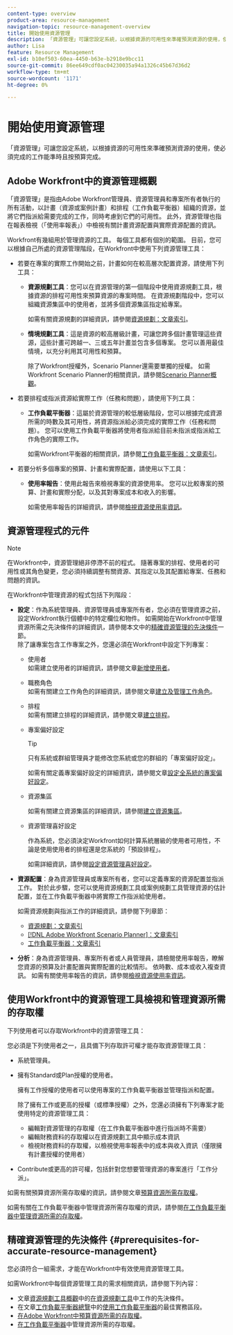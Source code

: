 ```yaml
---
content-type: overview
product-area: resource-management
navigation-topic: resource-management-overview
title: 開始使用資源管理
description: 「資源管理」可讓您設定系統，以根據資源的可用性來準確預測資源的使用，使必須完成的工作能準時且按預算完成。
author: Lisa
feature: Resource Management
exl-id: b10ef503-60ea-4450-b63e-b2918e9bcc11
source-git-commit: 86ee649cdf0ac04230035a94a1326c45b67d36d2
workflow-type: tm+mt
source-wordcount: '1171'
ht-degree: 0%

---
```


# 開始使用資源管理

<!-- Audited: 12/2023 -->

<!--
<p>(NOTE: DO NOT DELETE THIS ARTICLE. MANY ARTICLES MENTIONING RES MANAGEMENT ARE AND STILL SHOULD / WILL BE LINKED TO IT.) </p>
<p>(NOTE: Alina: ***As functionality is removed from Legacy and added to Res Planning - this will be continually updated: remove the Legacy Res Planning when that functionality is removed from the system.) </p>
</div>
-->

「資源管理」可讓您設定系統，以根據資源的可用性來準確預測資源的使用，使必須完成的工作能準時且按預算完成。

## Adobe Workfront中的資源管理概觀

「資源管理」是指由Adobe Workfront管理員、資源管理員和專案所有者執行的所有活動，以計畫（資源或案例計畫）和排程（工作負載平衡器）組織的資源，並將它們指派給需要完成的工作，同時考慮到它們的可用性。 此外，資源管理也指在報表檢視（「使用率報表」）中檢視有關計畫資源配置與實際資源配置的資訊。

Workfront有幾組用於管理資源的工具。 每個工具都有個別的範圍。 目前，您可以根據自己所處的資源管理階段，在Workfront中使用下列資源管理工具：

* 若要在專案的實際工作開始之前，計畫如何在較高層次配置資源，請使用下列工具：

   * **資源規劃工具**：您可以在資源管理的第一個階段中使用資源規劃工具，根據資源的排程可用性來預算資源的專案時間。 在資源規劃階段中，您可以組織資源集區中的使用者，並將多個資源集區指定給專案。

     如需有關資源規劃的詳細資訊，請參閱[資源規劃：文章索引](../../resource-mgmt/resource-planning/resource-planning-overview.md)。

   * **情境規劃工具**：這是資源的較高層級計畫，可讓您跨多個計畫管理這些資源，這些計畫可跨越一、三或五年計畫並包含多個專案。 您可以善用最佳情境，以充分利用其可用性和預算。

     除了Workfront授權外，Scenario Planner還需要單獨的授權。 如需Workfront Scenario Planner的相關資訊，請參閱[Scenario Planner概觀](../../scenario-planner/scenario-planner-overview.md)。

     <!--   
     <p data-mc-conditions="QuicksilverOrClassic.Draft mode">(NOTE: when more functionality is added, maybe we add that we recommend to start here if this is available for them?!) </p>   
     -->

* 若要排程或指派資源給實際工作（任務和問題），請使用下列工具：

   * **工作負載平衡器**：這屬於資源管理的較低層級階段，您可以根據完成資源所需的時數及其可用性，將資源指派給必須完成的實際工作（任務和問題）。 您可以使用工作負載平衡器將使用者指派給目前未指派或指派給工作角色的實際工作。

     如需Workfront平衡器的相關資訊，請參閱[工作負載平衡器：文章索引](../../resource-mgmt/workload-balancer/workload-balancer.md)。

<!--

  * **Scheduling** (deprecated <span class="preview">and removed from the Preview environment</span>): Refers to assigning actual work to users by matching the job roles assigned to the tasks and issues with the job roles they can fulfill, or assigning actual work to users on tasks and issues which are currently unassigned. This happens at a lower-level in the process of managing resources, where you can assign your resources to the actual work (tasks and issues) that they must fulfill, according to the hours needed in the project plan to fulfill them.  

     For more information about resource scheduling, see the section [Resource Scheduling](../../resource-mgmt/resource-scheduling/resource-scheduling-overview.md).

    >[!CAUTION]
    >
    >
    >We are no longer supporting the Resource Scheduling tools and they will be removed from Workfront in **January 2023**. We recommend that you use the Workload Balancer for scheduling your resources. 
    >
    >
    >* For information about scheduling resources using the Workload Balancer, see the section [The Workload Balancer](../../resource-mgmt/workload-balancer/workload-balancer.md).
    >
    >
    >* For more information about the timeline for removing the Resource Scheduling tools and replacing them with the Workload Balancer, see [Deprecation of Resource Scheduling tools in Adobe Workfront](../../resource-mgmt/resource-mgmt-overview/deprecate-resource-scheduling.md).

-->
* 若要分析多個專案的預算、計畫和實際配置，請使用以下工具：

   * **使用率報告**：使用此報告來檢視專案的資源使用率。 您可以比較專案的預算、計畫和實際分配，以及其對專案成本和收入的影響。

     如需使用率報告的詳細資訊，請參閱[檢視資源使用率資訊](../../resource-mgmt/resource-utilization/view-utilization-information.md)。

## 資源管理程式的元件

>[!NOTE]
>
>在Workfront中，資源管理絕非停滯不前的程式。 隨著專案的排程、使用者的可用性或其角色變更，您必須持續調整有關資源、其指定以及其配置給專案、任務和問題的資訊。

在Workfront中管理資源的程式包括下列階段：

* **設定**：作為系統管理員、資源管理員或專案所有者，您必須在管理資源之前，設定Workfront執行個體中的特定欄位和物件。 如需開始在Workfront中管理資源所需之先決條件的詳細資訊，請參閱本文中的[精確資源管理的先決條件](#prerequisites-for-accurate-resource-management)一節。\
  除了讓專案包含工作專案之外，您還必須在Workfront中設定下列專案：

   * 使用者\
     如需建立使用者的詳細資訊，請參閱文章[新增使用者](../../administration-and-setup/add-users/create-and-manage-users/add-users.md)。

   * 職務角色\
     如需有關建立工作角色的詳細資訊，請參閱文章[建立及管理工作角色](../../administration-and-setup/set-up-workfront/organizational-setup/create-manage-job-roles.md)。

   * 排程\
     如需有關建立排程的詳細資訊，請參閱文章[建立排程](../../administration-and-setup/set-up-workfront/configure-timesheets-schedules/create-schedules.md)。

   * 專案偏好設定

     >[!TIP]
     >
     >只有系統或群組管理員才能修改您系統或您的群組的「專案偏好設定」。

     如需有關定義專案偏好設定的詳細資訊，請參閱文章[設定全系統的專案偏好設定](../../administration-and-setup/set-up-workfront/configure-system-defaults/set-project-preferences.md)。

   * 資源集區

     如需有關建立資源集區的詳細資訊，請參閱[建立資源集區](../../resource-mgmt/resource-planning/resource-pools/create-resource-pools.md)。

   * 資源管理喜好設定

     作為系統，您必須決定Workfront如何計算系統層級的使用者可用性，不論是使用使用者的排程還是您系統的「預設排程」。

     如需詳細資訊，請參閱[設定資源管理喜好設定](../../administration-and-setup/set-up-workfront/configure-system-defaults/configure-resource-mgmt-preferences.md)。

* **資源配置**：身為資源管理員或專案所有者，您可以定義專案的資源配置並指派工作。 對於此步驟，您可以使用資源規劃工具或案例規劃工具管理資源的估計配置，並在工作負載平衡器中將實際工作指派給使用者。

  如需資源規劃與指派工作的詳細資訊，請參閱下列章節：

   * [資源規劃：文章索引](../../resource-mgmt/resource-planning/resource-planning-overview.md)
   * [[!DNL Adobe Workfront Scenario Planner]：文章索引](../../scenario-planner/scenario-planning.md)
   * [工作負載平衡器：文章索引](../../resource-mgmt/workload-balancer/workload-balancer.md)

<!--
* **Resource scheduling**: After generally planning for resources to use on your projects at a high level, you can start assigning work items (tasks and issues) to users based on their job roles using the Workload Balancer.

  For more information, see [Workload Balancer overview](../workload-balancer/overview-workload-balancer.md). 
-->

* **分析**：身為資源管理員、專案所有者或人員管理員，請檢閱使用率報告，瞭解您資源的預算及計畫配置與實際配置的比較情形。 依時數、成本或收入複查資訊。 如需有關使用率報告的資訊，請參閱[檢視資源使用率資訊](../../resource-mgmt/resource-utilization/view-utilization-information.md)。

## 使用Workfront中的資源管理工具檢視和管理資源所需的存取權

下列使用者可以存取Workfront中的資源管理工具：

您必須是下列使用者之一，且具備下列存取許可權才能存取資源管理工具：

* 系統管理員。
* 擁有Standard或Plan授權的使用者。

  擁有工作授權的使用者可以使用專案的工作負載平衡器並管理指派和配置。

  除了擁有工作或更高的授權（或標準授權）之外，您還必須擁有下列專案才能使用特定的資源管理工具：

   * 編輯對資源管理的存取權（在工作負載平衡器中進行指派時不需要）
   * 編輯財務資料的存取權以在資源規劃工具中顯示成本資訊
   * 檢視財務資料的存取權，以檢視使用率報表中的成本與收入資訊（僅限擁有計畫授權的使用者）

* Contribute或更高的許可權，包括針對您想要管理資源的專案進行「工作分派」。

<!--
* Designated as a Resource Manager for projects to use the Scheduling tool (the Scheduling tool is deprecated).

  >[!TIP]
  >
  >You do not have to be a Resource Manager to use the Resource Planner, Scenario Planner, or the Workload Balancer. 
-->

如需有關預算資源所需存取權的資訊，請參閱文章[預算資源所需存取權](../../resource-mgmt/resource-planning/access-needed-to-budget-resources.md)。

如需有關在工作負載平衡器中管理資源所需存取權的資訊，請參閱[在工作負載平衡器中管理資源所需的存取權](../../resource-mgmt/workload-balancer/access-needed-manage-resources-balancer.md)。

## 精確資源管理的先決條件  {#prerequisites-for-accurate-resource-management}

您必須符合一組需求，才能在Workfront中有效使用資源管理工具。

如需Workfront中每個資源管理工具的需求相關資訊，請參閱下列內容：

* 文章[資源規劃工具概觀](../../resource-mgmt/resource-planning/get-started-resource-planner.md#prerequisites-for-working-in-the-resource-planner)中的[在資源規劃工具](../../resource-mgmt/resource-planning/get-started-resource-planner.md)中工作的先決條件。
* 在文章[工作負載平衡器總覽](../../resource-mgmt/workload-balancer/overview-workload-balancer.md#best-practices-for-using-the-workload-balancer)中的[使用工作負載平衡器](../../resource-mgmt/workload-balancer/overview-workload-balancer.md)的最佳實務區段。
* [在Adobe Workfront中預算資源所需的存取權](../../resource-mgmt/resource-planning/access-needed-to-budget-resources.md)。
* [在工作負載平衡器](../../resource-mgmt/workload-balancer/access-needed-manage-resources-balancer.md)中管理資源所需的存取權。

<!--
<div data-mc-conditions="QuicksilverOrClassic.Draft mode">
<p>(NOTE: drafted and replaced with the links to each prerequisites instead) </p>
<p> We recommend that the following settings exist before starting to manage resources for your organization: </p>
<ul>
<li> You must have users in the system who have active accounts. </li>
<li> You must assign a Plan or a Worker license to the users whose work allocation you want to manage. <note type="note">
Although you can assign work to a Reviewer or a Requestor, they cannot complete it.
<br>We recommend against assigning work to Reviewers or Requestors. For information about access levels in Workfront, see
<a href="../../administration-and-setup/add-users/access-levels-and-object-permissions/access-levels-overview.md" class="MCXref xref" xrefformat="{para}">Access levels overview</a>.
</note></li>
<li> You must have job roles configured in the system.<br>For information about adding job roles to Workfront, see the article <a href="../../administration-and-setup/set-up-workfront/organizational-setup/create-manage-job-roles.md" class="MCXref xref" xrefformat="{para}">Create and manage job roles</a>.</li>
<li> (Optional) If you want to budget cost for your work, your job roles and your users must also have rates associated with them.<br></li>
<li> You must associate at least one job role with your users. </li>
<li> You must specify a valid value for the FTE field of all users when you use the User's Schedule instead of The Default Schedule in your Resource Management system preferences. <br>For information about editing users to ensure they have a job role, FTE, or cost associated with them, see the article <a href="../../administration-and-setup/add-users/create-and-manage-users/edit-a-users-profile.md" class="MCXref xref" xrefformat="{para}">Edit a user's profile</a>. For information about editing the Resource Management preferences in your system, see <a href="../../administration-and-setup/set-up-workfront/configure-system-defaults/configure-resource-mgmt-preferences.md" class="MCXref xref" xrefformat="{para}">Configure Resource Management preferences</a>.</li>
<li>You must associate accurate schedules with your users and they should include schedule exceptions.<br>For information about creating and editing schedules, see the article <a href="../../administration-and-setup/set-up-workfront/configure-timesheets-schedules/create-schedules.md" class="MCXref xref" xrefformat="{para}">Create a schedule</a>.</li>
<li>The Time Off calendar of the users must be up to date. </li>
<li> <p>The following is recommended for the Resource Planner when applying the Project and Role views: </p>
<ul>
<li> <p>You must associate projects with Resource Pools.<br>For information about associating projects with Resource Pools, see <a href="../../resource-mgmt/resource-planning/resource-pools/associate-resource-pools-with-projects-and-templates.md" class="MCXref xref" xrefformat="{para}">Associate resource pools with projects and templates</a>.</p> </li>
</ul> </li>
<li> <p>Your must designate a Resource Manager on your projects and they must have the correct access to budget resources when using the Scheduling tools. </p> <p>For information about the access needed to budget resources, see the article <a href="../../resource-mgmt/resource-planning/access-needed-to-budget-resources.md" class="MCXref xref" xrefformat="{para}">Access needed to budget resources in&nbsp;Adobe Workfront</a>.</p> </li>
<li> <p>You must assign the tasks and issues in your system to job roles, teams, or users.</p> </li>
<li>You must specify a valid value for Planned Hours and Duration for all tasks in your system.<br>For information about Planned Hours, see the article <a href="../../manage-work/tasks/task-information/planned-hours.md" class="MCXref xref" xrefformat="{para}">Planned Hours overview</a>.<br>For information about Duration, see the article <a href="../../manage-work/tasks/taskdurtn/task-duration-and-duration-type.md" class="MCXref xref" xrefformat="{para}">Overview of Task Duration and Duration Type</a>.</li>
</ul>
</div>
-->
